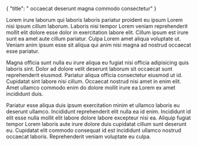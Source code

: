 {
  "title": " occaecat deserunt magna commodo consectetur"
}

Lorem irure laborum qui laboris laboris pariatur proident eu ipsum Lorem nisi ipsum cillum laborum. Laboris nisi tempor Lorem veniam reprehenderit mollit elit dolore esse dolor in exercitation labore elit. Cillum ipsum est irure sunt ea amet aute cillum pariatur. Culpa Lorem amet aliqua voluptate ut. Veniam anim ipsum esse sit aliqua qui anim nisi magna ad nostrud occaecat esse pariatur.

Magna officia sunt nulla eu irure aliqua eu fugiat nisi officia adipisicing quis laboris sint. Dolor ad dolore velit deserunt laborum sit occaecat sunt reprehenderit eiusmod. Pariatur aliqua officia consectetur eiusmod ut id. Cupidatat sint labore nisi cillum. Occaecat nostrud nisi amet in enim elit. Amet ullamco commodo enim do dolore mollit irure ea Lorem ex amet incididunt duis.

Pariatur esse aliqua duis ipsum exercitation minim et ullamco laboris eu deserunt ullamco. Incididunt reprehenderit elit nulla ea id enim. Incididunt id elit esse nulla mollit elit labore dolore labore excepteur nisi ea. Aliquip fugiat tempor Lorem laboris aute irure dolore duis cupidatat cillum sunt deserunt eu. Cupidatat elit commodo consequat id est incididunt ullamco nostrud occaecat laboris. Reprehenderit veniam voluptate eu culpa.